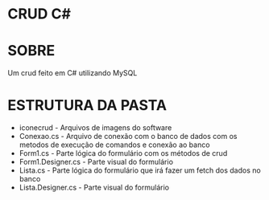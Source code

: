 # CRUD C#

# SOBRE

Um crud feito em C# utilizando MySQL

# **ESTRUTURA DA PASTA**

- iconecrud - Arquivos de imagens do software
- Conexao.cs - Arquivo de conexão com o banco de dados com os metodos de execução de comandos e conexão ao banco
- Form1.cs - Parte lógica do formulário com os métodos de crud
- Form1.Designer.cs - Parte visual do formulário
- Lista.cs - Parte lógica do formulário que irá fazer um fetch dos dados no banco
- Lista.Designer.cs - Parte visual do formulário
